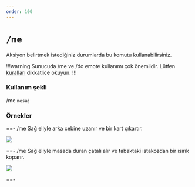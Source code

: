 ```yaml
---
order: 100
---
```


# `/me`

Aksiyon belirtmek istediğiniz durumlarda bu komutu kullanabilirsiniz.

!!!warning
Sunucuda /me ve /do emote kullanımı çok önemlidir. Lütfen [kuralları](/rules/ic/emotes.md#me-emote-kuralları-ve-kullanım-alanları) dikkatlice okuyun.
!!!

### Kullanım şekli

/me `mesaj`

### Örnekler

==- /me Sağ eliyle arka cebine uzanır ve bir kart çıkartır.

![](https://cdn.eightbornv.com/2025/05/11/11-41-47_9982584224.jpg)

==- /me Sağ eliyle masada duran çatalı alır ve tabaktaki ıstakozdan bir ısırık koparır.

![](https://cdn.eightbornv.com/2025/05/11/11-46-35_8472971138.jpg)

==-
